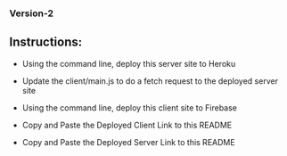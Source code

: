 ### Version-2

## Instructions:
- Using the command line, deploy this server site to Heroku
- Update the client/main.js to do a fetch request to the deployed server site
- Using the command line, deploy this client site to Firebase

- Copy and Paste the Deployed Client Link to this README
- Copy and Paste the Deployed Server Link to this README
